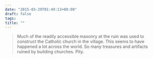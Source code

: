 ```yaml
---
date: "2015-03-29T01:49:13+00:00"
draft: false
tags: 
title: ""
---
```

>Much of the readily accessible masonry at the ruin was used to construct the Catholic church in the village. This seems to have happened a lot across the world. So many treasures and artifacts ruined by building churches. Pity.
